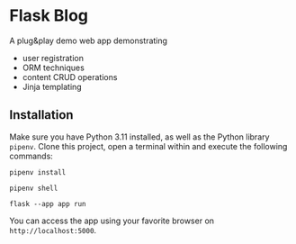 # Flask Blog

A plug&play demo web app demonstrating 
- user registration 
- ORM techniques 
- content CRUD operations 
- Jinja templating


## Installation

Make sure you have Python 3.11 installed, as well as the Python library `pipenv`.
Clone this project, open a terminal within and execute the following commands:

```
pipenv install
```
```
pipenv shell
```
```
flask --app app run
```

You can access the app using your favorite browser on `http://localhost:5000`.